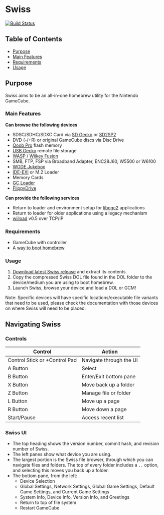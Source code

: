 # Swiss

[![Build Status](https://github.com/emukidid/swiss-gc/actions/workflows/continuous-integration-workflow.yml/badge.svg)](https://github.com/emukidid/swiss-gc/actions/workflows/continuous-integration-workflow.yml)

## Table of Contents
 - [Purpose](#purpose)
 - [Main Features](#main-features)
 - [Requirements](#requirements)
 - [Usage](#usage)

## Purpose
Swiss aims to be an all-in-one homebrew utility for the Nintendo GameCube.

### Main Features
**Can browse the following devices**
- SDSC/SDHC/SDXC Card via [SD Gecko](https://www.gc-forever.com/wiki/index.php?title=SDGecko) or [SD2SP2](https://github.com/Extrems/SD2SP2)
- DVD (-/+R) or original GameCube discs via Disc Drive
- [Qoob Pro](https://www.gc-forever.com/wiki/index.php?title=Qoob) flash memory
- [USB Gecko](https://www.gc-forever.com/wiki/index.php?title=USBGecko) remote file storage
- [WASP](https://www.gc-forever.com/wiki/index.php?title=WASP_Fusion) / [Wiikey Fusion](https://www.gc-forever.com/wiki/index.php?title=Wiikey_Fusion)
- SMB, FTP, FSP via Broadband Adapter, ENC28J60, W5500 or W6100
- [WODE Jukebox](https://www.gc-forever.com/wiki/index.php?title=Wii_Optical_Drive_Emulator)
- [IDE-EXI](https://www.gc-forever.com/wiki/index.php?title=IDE-EXI) or M.2 Loader
- Memory Cards
- [GC Loader](https://www.gc-forever.com/wiki/index.php?title=GCLoader)
- [FlippyDrive](https://www.gc-forever.com/wiki/index.php?title=FlippyDrive)

**Can provide the following services**
- Return to loader and environment setup for [libogc2](https://github.com/extremscorner/libogc2) applications
- Return to loader for older applications using a legacy mechanism
- [wiiload](https://wiibrew.org/wiki/Wiiload) v0.5 over TCP/IP

### Requirements
- GameCube with controller
- A [way to boot homebrew](https://www.gc-forever.com/wiki/index.php?title=Booting_homebrew)

### Usage
1. [Download latest Swiss release](https://github.com/emukidid/swiss-gc/releases/latest) and extract its contents.
2. Copy the compressed Swiss DOL file found in the DOL folder to the device/medium you are using to boot homebrew.
3. Launch Swiss, browse your device and load a DOL or GCM!

Note: Specific devices will have specific locations/executable file variants that need to be used, please check the documentation with those devices on where Swiss will need to be placed.

## Navigating Swiss
### Controls
| Control                       | Action                  |
| ----------------------------- | ----------------------- |
| Control Stick or +Control Pad | Navigate through the UI |
| A Button                      | Select                  |
| B Button                      | Enter/Exit bottom pane  |
| X Button                      | Move back up a folder   |
| Z Button                      | Manage file or folder   |
| L Button                      | Move up a page          |
| R Button                      | Move down a page        |
| Start/Pause                   | Access recent list      |

### Swiss UI
- The top heading shows the version number, commit hash, and revision number of Swiss.
- The left panes show what device you are using.
- The largest portion is the Swiss file browser, through which you can navigate files and folders. The top of every folder includes a `..` option, and selecting this moves you back up a folder.
- The bottom pane, from the left:
    - Device Selection
    - Global Settings, Network Settings, Global Game Settings, Default Game Settings, and Current Game Settings
    - System Info, Device Info, Version Info, and Greetings
    - Return to top of file system
    - Restart GameCube
